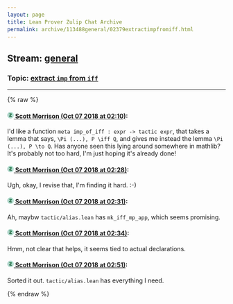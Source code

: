 ```yaml
---
layout: page
title: Lean Prover Zulip Chat Archive 
permalink: archive/113488general/02379extractimpfromiff.html
---
```


## Stream: [general](index.html)
### Topic: [extract `imp` from `iff`](02379extractimpfromiff.html)

---


{% raw %}
#### [![Click to go to Zulip](../../assets/img/zulip2.png) Scott Morrison (Oct 07 2018 at 02:10)](https://leanprover.zulipchat.com/#narrow/stream/113488-general/topic/extract%20%60imp%60%20from%20%60iff%60/near/135330842):
I'd like a function `meta imp_of_iff : expr -> tactic expr`, that takes a lemma that says, `\Pi (...), P \iff Q`, and gives me instead the lemma `\Pi (...), P \to Q`. Has anyone seen this lying around somewhere in mathlib? It's probably not too hard, I'm just hoping it's already done!

#### [![Click to go to Zulip](../../assets/img/zulip2.png) Scott Morrison (Oct 07 2018 at 02:28)](https://leanprover.zulipchat.com/#narrow/stream/113488-general/topic/extract%20%60imp%60%20from%20%60iff%60/near/135331375):
Ugh, okay, I revise that, I'm finding it hard. :-)

#### [![Click to go to Zulip](../../assets/img/zulip2.png) Scott Morrison (Oct 07 2018 at 02:31)](https://leanprover.zulipchat.com/#narrow/stream/113488-general/topic/extract%20%60imp%60%20from%20%60iff%60/near/135331435):
Ah, maybw `tactic/alias.lean` has `mk_iff_mp_app`, which seems promising.

#### [![Click to go to Zulip](../../assets/img/zulip2.png) Scott Morrison (Oct 07 2018 at 02:34)](https://leanprover.zulipchat.com/#narrow/stream/113488-general/topic/extract%20%60imp%60%20from%20%60iff%60/near/135331537):
Hmm, not clear that helps, it seems tied to actual declarations.

#### [![Click to go to Zulip](../../assets/img/zulip2.png) Scott Morrison (Oct 07 2018 at 02:51)](https://leanprover.zulipchat.com/#narrow/stream/113488-general/topic/extract%20%60imp%60%20from%20%60iff%60/near/135331975):
Sorted it out. `tactic/alias.lean` has everything I need.


{% endraw %}
